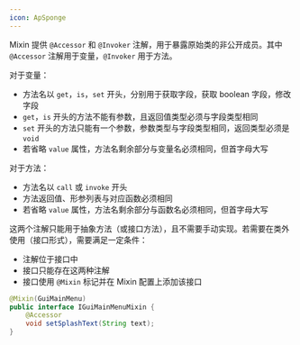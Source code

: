 ```yaml
---
icon: ApSponge
---
```

Mixin 提供 `@Accessor` 和 `@Invoker` 注解，用于暴露原始类的非公开成员。其中 `@Accessor` 注解用于变量，`@Invoker` 用于方法。

对于变量：

* 方法名以 `get`，`is`，`set` 开头，分别用于获取字段，获取 boolean 字段，修改字段
* `get`，`is` 开头的方法不能有参数，且返回值类型必须与字段类型相同
* `set` 开头的方法只能有一个参数，参数类型与字段类型相同，返回类型必须是 `void`
* 若省略 `value` 属性，方法名剩余部分与变量名必须相同，但首字母大写

对于方法：

* 方法名以 `call` 或 `invoke` 开头
* 方法返回值、形参列表与对应函数必须相同
* 若省略 `value` 属性，方法名剩余部分与函数名必须相同，但首字母大写

这两个注解只能用于抽象方法（或接口方法），且不需要手动实现。若需要在类外使用（接口形式），需要满足一定条件：

* 注解位于接口中
* 接口只能存在这两种注解
* 接口使用 `@Mixin` 标记并在 Mixin 配置上添加该接口

```java
@Mixin(GuiMainMenu)
public interface IGuiMainMenuMixin {
    @Accessor
    void setSplashText(String text);
}
```
